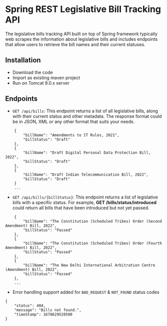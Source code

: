 # Spring REST Legislative Bill Tracking API

The legislative bills tracking API built on top of Spring framework typically web scrapes the information about legislative bills and includes endpoints that allow users to retrieve the bill names and their current statuses.

## Installation
* Download the code
* Import as existing maven project
* Run on Tomcat 9.0.x server

## Endpoints

* `GET /api/bills`: This endpoint returns a list of all legislative bills, along with their current status and other metadata. The response format could be in JSON, XML or any other format that suits your needs. 

```
    {
        "billName": "Amendments to IT Rules, 2021",
        "billStatus": "Draft"
    },
    {
        "billName": "Draft Digital Personal Data Protection Bill, 2022",
        "billStatus": "Draft"
    },
    {
        "billName": "Draft Indian Telecommunication Bill, 2022",
        "billStatus": "Draft"
    }
    ...
```

* `GET /api/bills/{billStatus}`: This endpoint returns a list of legislative bills with a specific status. For example, **GET /bills/status/introduced** could return all bills that have been introduced but not yet passed.

```
    {
        "billName": "The Constitution (Scheduled Tribes) Order (Second Amendment) Bill, 2022",
        "billStatus": "Passed"
    },
    {
        "billName": "The Constitution (Scheduled Tribes) Order (Fourth Amendment) Bill, 2022",
        "billStatus": "Passed"
    },
    {
        "billName": "The New Delhi International Arbitration Centre (Amendment) Bill, 2022",
        "billStatus": "Passed"
    },
    ...
  ```
  
* Error handling support added for `BAD_REQUEST` & `NOT_FOUND` status codes

```
{
    "status": 404,
    "message": "Bills not found.",
    "timeStamp": 1678629528500
}
```
